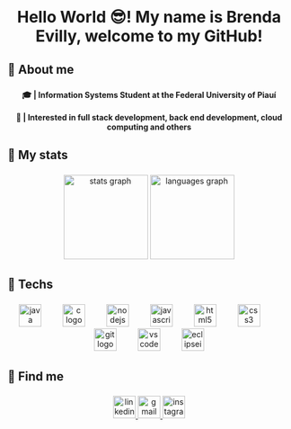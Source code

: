 <br clear="both">

<h1 align="center">Hello World 😎! My name is Brenda Evilly, welcome to my GitHub!</h2>

###

<h2 align="left">🔗 About me</h2>

###

<h4 align="center">🎓 | Information Systems Student at the Federal University of Piauí <br><br>🎯 | Interested in full stack development, back end development, cloud computing and others</h4>

###

<h2 align="left">🔗 My stats</h2>

###

<div align="center">
  <img src="https://github-readme-stats.vercel.app/api?username=brendaevilly&hide_title=false&hide_rank=false&show_icons=true&include_all_commits=true&count_private=true&disable_animations=false&theme=midnight-purple&locale=en&hide_border=true" height="150" alt="stats graph"  />
  <img src="https://github-readme-stats.vercel.app/api/top-langs?username=brendaevilly&locale=en&hide_title=false&layout=compact&card_width=320&langs_count=7&theme=midnight-purple&hide_border=true" height="150" alt="languages graph"  />
</div>

###

<h2 align="left">🔗 Techs</h2>

###

<div align="center">
  <img src="https://skillicons.dev/icons?i=java" height="40" alt="java logo"  />
  <img width="30" />
  <img src="https://skillicons.dev/icons?i=c" height="40" alt="c logo"  />
  <img width="30" />
  <img src="https://skillicons.dev/icons?i=nodejs" height="40" alt="nodejs logo"  />
  <img width="30" />
  <img src="https://skillicons.dev/icons?i=js" height="40" alt="javascript logo"  />
  <img width="30" />
  <img src="https://skillicons.dev/icons?i=html" height="40" alt="html5 logo"  />
  <img width="30" />
  <img src="https://skillicons.dev/icons?i=css" height="40" alt="css3 logo"  />
  <img width="30" />
  <img src="https://skillicons.dev/icons?i=git" height="40" alt="git logo"  />
  <img width="30" />
  <img src="https://skillicons.dev/icons?i=vscode" height="40" alt="vscode logo"  />
  <img width="30" />
  <img src="https://skillicons.dev/icons?i=eclipse" height="40" alt="eclipseide logo"  />
</div>

###

<h2 align="left">🔗 Find me</h2>

###

<div align="center">
  <a href="https://www.linkedin.com/in/brenda-evilly-8bba26332/" target="_blank">
    <img src="https://img.shields.io/static/v1?message=LinkedIn&logo=linkedin&label=&color=5A00B4&logoColor=&labelColor=&style=for-the-badge" height="40" alt="linkedin logo"  />
  </a>
  <a href="https://brendaevilly014@gmail.com" target="_blank">
    <img src="https://img.shields.io/static/v1?message=Gmail&logo=gmail&label=&color=5A00B4&logoColor=white&labelColor=&style=for-the-badge" height="40" alt="gmail logo"  />
  </a>
  <a href="https://www.instagram.com/brendaevillyy/" target="_blank">
    <img src="https://img.shields.io/static/v1?message=Instagram&logo=instagram&label=&color=5A00B4&logoColor=white&labelColor=&style=for-the-badge" height="40" alt="instagram logo"  />
  </a>
</div>

###

